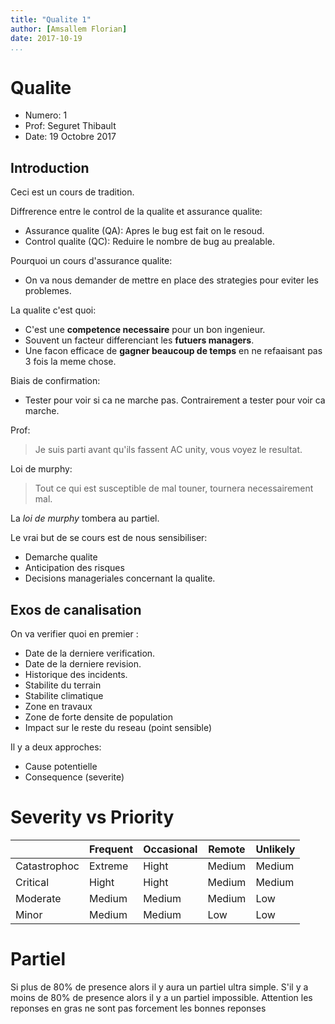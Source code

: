 ```yaml
---
title: "Qualite 1"
author: [Amsallem Florian]
date: 2017-10-19
...
```


# Qualite

* Numero: 1
* Prof: Seguret Thibault
* Date: 19 Octobre 2017

## Introduction

Ceci est un cours de tradition.

Diffrerence entre le control de la qualite et assurance qualite:

* Assurance qualite (QA): Apres le bug est fait on le resoud.
* Control qualite (QC):  Reduire le nombre de bug au prealable.

Pourquoi un cours d'assurance qualite:

* On va nous demander de mettre en place des strategies pour eviter les
problemes.

La qualite c'est quoi:

* C'est une **competence necessaire** pour un bon ingenieur.
* Souvent un facteur differenciant les **futuers managers**.
* Une facon efficace de **gagner beaucoup de temps** en ne refaaisant pas
3 fois la meme chose.

Biais de confirmation:

* Tester pour voir si ca ne marche pas. Contrairement a tester pour voir ca marche.

Prof:

> Je suis parti avant qu'ils fassent AC unity, vous voyez le resultat.

Loi de murphy:

> Tout ce qui est susceptible de mal touner, tournera necessairement mal.

La *loi de murphy* tombera au partiel.

Le vrai but de se cours est de nous sensibiliser:

* Demarche qualite
* Anticipation des risques
* Decisions manageriales concernant la qualite.

## Exos de canalisation

On va verifier quoi en premier :

* Date de la derniere verification.
* Date de la derniere revision.
* Historique des incidents.
* Stabilite du terrain
* Stabilite climatique
* Zone en travaux
* Zone de forte densite de population
* Impact sur le reste du reseau (point sensible)

Il y a deux approches:

* Cause potentielle
* Consequence (severite)

# Severity vs Priority

|                    | Frequent | Occasional | Remote | Unlikely |
| ------------------ | -------- | ---------- | ------ | -------- |
| Catastrophoc       | Extreme  | Hight      | Medium | Medium   |
| Critical           | Hight    | Hight      | Medium | Medium   |
| Moderate           | Medium   | Medium     | Medium | Low      |
| Minor              | Medium   | Medium     | Low    | Low      |

# Partiel

Si plus de 80% de presence alors il y aura un partiel ultra simple.
S'il y a moins de 80% de presence alors il y a un partiel impossible.
Attention les reponses en gras ne sont pas forcement les bonnes reponses
